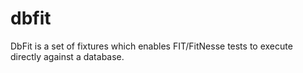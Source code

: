 dbfit
=====

DbFit is a set of fixtures which enables FIT/FitNesse tests to execute directly against a database.
